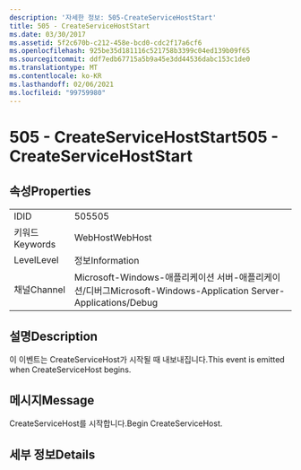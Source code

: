 ```yaml
---
description: '자세한 정보: 505-CreateServiceHostStart'
title: 505 - CreateServiceHostStart
ms.date: 03/30/2017
ms.assetid: 5f2c670b-c212-458e-bcd0-cdc2f17a6cf6
ms.openlocfilehash: 925be35d181116c521758b3399c04ed139b09f65
ms.sourcegitcommit: ddf7edb67715a5b9a45e3dd44536dabc153c1de0
ms.translationtype: MT
ms.contentlocale: ko-KR
ms.lasthandoff: 02/06/2021
ms.locfileid: "99759980"
---
```

# <a name="505---createservicehoststart"></a><span data-ttu-id="9af7b-103">505 - CreateServiceHostStart</span><span class="sxs-lookup"><span data-stu-id="9af7b-103">505 - CreateServiceHostStart</span></span>

## <a name="properties"></a><span data-ttu-id="9af7b-104">속성</span><span class="sxs-lookup"><span data-stu-id="9af7b-104">Properties</span></span>  
  
|||  
|-|-|  
|<span data-ttu-id="9af7b-105">ID</span><span class="sxs-lookup"><span data-stu-id="9af7b-105">ID</span></span>|<span data-ttu-id="9af7b-106">505</span><span class="sxs-lookup"><span data-stu-id="9af7b-106">505</span></span>|  
|<span data-ttu-id="9af7b-107">키워드</span><span class="sxs-lookup"><span data-stu-id="9af7b-107">Keywords</span></span>|<span data-ttu-id="9af7b-108">WebHost</span><span class="sxs-lookup"><span data-stu-id="9af7b-108">WebHost</span></span>|  
|<span data-ttu-id="9af7b-109">Level</span><span class="sxs-lookup"><span data-stu-id="9af7b-109">Level</span></span>|<span data-ttu-id="9af7b-110">정보</span><span class="sxs-lookup"><span data-stu-id="9af7b-110">Information</span></span>|  
|<span data-ttu-id="9af7b-111">채널</span><span class="sxs-lookup"><span data-stu-id="9af7b-111">Channel</span></span>|<span data-ttu-id="9af7b-112">Microsoft-Windows-애플리케이션 서버-애플리케이션/디버그</span><span class="sxs-lookup"><span data-stu-id="9af7b-112">Microsoft-Windows-Application Server-Applications/Debug</span></span>|  
  
## <a name="description"></a><span data-ttu-id="9af7b-113">설명</span><span class="sxs-lookup"><span data-stu-id="9af7b-113">Description</span></span>  

 <span data-ttu-id="9af7b-114">이 이벤트는 CreateServiceHost가 시작될 때 내보내집니다.</span><span class="sxs-lookup"><span data-stu-id="9af7b-114">This event is emitted when CreateServiceHost begins.</span></span>  
  
## <a name="message"></a><span data-ttu-id="9af7b-115">메시지</span><span class="sxs-lookup"><span data-stu-id="9af7b-115">Message</span></span>  

 <span data-ttu-id="9af7b-116">CreateServiceHost를 시작합니다.</span><span class="sxs-lookup"><span data-stu-id="9af7b-116">Begin CreateServiceHost.</span></span>  
  
## <a name="details"></a><span data-ttu-id="9af7b-117">세부 정보</span><span class="sxs-lookup"><span data-stu-id="9af7b-117">Details</span></span>
